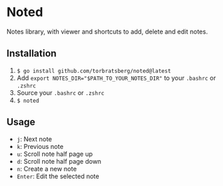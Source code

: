 # Noted

Notes library, with viewer and shortcuts to add, delete and edit notes.

## Installation

1. `$ go install github.com/torbratsberg/noted@latest`
2. Add `export NOTES_DIR="$PATH_TO_YOUR_NOTES_DIR"` to your `.bashrc` or `.zshrc`
3. Source your `.bashrc` or `.zshrc`
4. `$ noted`

## Usage

- `j`: Next note
- `k`: Previous note
- `u`: Scroll note half page up
- `d`: Scroll note half page down
- `n`: Create a new note
- `Enter`: Edit the selected note
